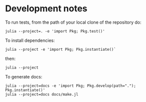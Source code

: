 # Development notes

To run tests, from the path of your local clone of the repository do:
```
julia --project=. -e 'import Pkg; Pkg.test()'
```

To install dependencies:

```
julia --project -e 'import Pkg; Pkg.instantiate()`
```

then:
```
julia --project
```

To generate docs:

```
julia --project=docs -e 'import Pkg; Pkg.develop(path="."); Pkg.instantiate()'
julia --project=docs docs/make.jl
```
